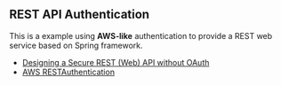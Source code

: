 ## REST API Authentication ##

This is a example using **AWS-like** authentication to provide a REST web service based on Spring framework.

- [Designing a Secure REST (Web) API without OAuth](http://www.thebuzzmedia.com/designing-a-secure-rest-api-without-oauth-authentication/)
- [AWS RESTAuthentication](http://docs.aws.amazon.com/AmazonS3/latest/dev/RESTAuthentication.html)